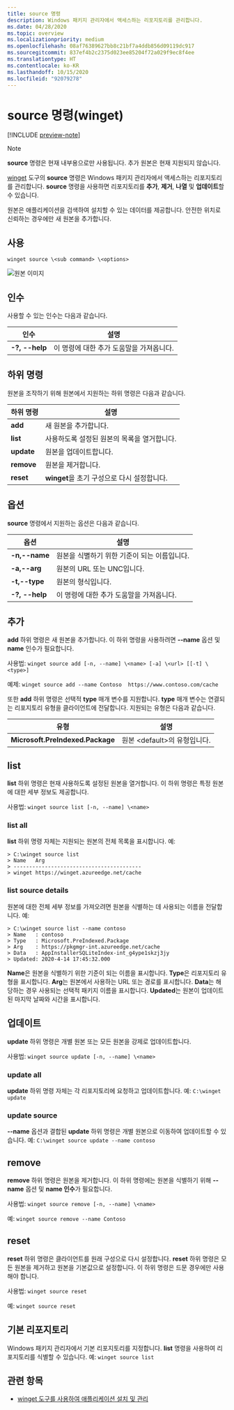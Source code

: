 ```yaml
---
title: source 명령
description: Windows 패키지 관리자에서 액세스하는 리포지토리를 관리합니다.
ms.date: 04/28/2020
ms.topic: overview
ms.localizationpriority: medium
ms.openlocfilehash: 08af76389627bb8c21bf7a4ddb856d09119dc917
ms.sourcegitcommit: 837ef4b2c2375d023ee85204f72a029f9ec8f4ee
ms.translationtype: HT
ms.contentlocale: ko-KR
ms.lasthandoff: 10/15/2020
ms.locfileid: "92079278"
---
```

# <a name="source-command-winget"></a>source 명령(winget)

[!INCLUDE [preview-note](../../includes/package-manager-preview.md)]

> [!NOTE]
> **source** 명령은 현재 내부용으로만 사용됩니다. 추가 원본은 현재 지원되지 않습니다.

[winget](index.md) 도구의 **source** 명령은 Windows 패키지 관리자에서 액세스하는 리포지토리를 관리합니다. **source** 명령을 사용하면 리포지토리를 **추가**, **제거**, **나열** 및 **업데이트**할 수 있습니다.

원본은 애플리케이션을 검색하여 설치할 수 있는 데이터를 제공합니다. 안전한 위치로 신뢰하는 경우에만 새 원본을 추가합니다.

## <a name="usage"></a>사용

`winget source \<sub command> \<options>`

![원본 이미지](images\source.png)

## <a name="arguments"></a>인수

사용할 수 있는 인수는 다음과 같습니다.

| 인수  | 설명 |
|--------------|-------------|
| **-?, --help** |  이 명령에 대한 추가 도움말을 가져옵니다. |

## <a name="sub-commands"></a>하위 명령

원본을 조작하기 위해 원본에서 지원하는 하위 명령은 다음과 같습니다.

| 하위 명령  | 설명 |
|--------------|-------------|
|  **add** |  새 원본을 추가합니다. |
|  **list** | 사용하도록 설정된 원본의 목록을 열거합니다. |
|  **update** | 원본을 업데이트합니다. |
|  **remove** | 원본을 제거합니다. |
|  **reset** | **winget**을 초기 구성으로 다시 설정합니다.  |

## <a name="options"></a>옵션

**source** 명령에서 지원하는 옵션은 다음과 같습니다.

| 옵션  | 설명 |
|--------------|-------------|
|  **-n,--name** | 원본을 식별하기 위한 기준이 되는 이름입니다. |
|  **-a,--arg** | 원본의 URL 또는 UNC입니다. |
|  **-t,--type** | 원본의 형식입니다. |
| **-?, --help** |  이 명령에 대한 추가 도움말을 가져옵니다. |

## <a name="add"></a>추가

**add** 하위 명령은 새 원본을 추가합니다. 이 하위 명령을 사용하려면 **--name** 옵션 및 **name** 인수가 필요합니다.

사용법: `winget source add [-n, --name] \<name> [-a] \<url> [[-t] \<type>]`

예제: `winget source add --name Contoso  https://www.contoso.com/cache`

또한 **add** 하위 명령은 선택적 **type** 매개 변수를 지원합니다. **type** 매개 변수는 연결되는 리포지토리 유형을 클라이언트에 전달합니다. 지원되는 유형은 다음과 같습니다.

| 유형  | 설명 |
|--------------|-------------|
| **Microsoft.PreIndexed.Package** | 원본 \<default>의 유형입니다. |

## <a name="list"></a>list

**list** 하위 명령은 현재 사용하도록 설정된 원본을 열거합니다. 이 하위 명령은 특정 원본에 대한 세부 정보도 제공합니다.

사용법: `winget source list [-n, --name] \<name>`

### <a name="list-all"></a>list all

**list** 하위 명령 자체는 지원되는 원본의 전체 목록을 표시합니다. 예:

```CMD
> C:\winget source list
> Name   Arg
> -----------------------------------------
> winget https://winget.azureedge.net/cache

```

### <a name="list-source-details"></a>list source details

원본에 대한 전체 세부 정보를 가져오려면 원본을 식별하는 데 사용되는 이름을 전달합니다. 예:

```CMD
> C:\winget source list --name contoso  
> Name   : contoso  
> Type   : Microsoft.PreIndexed.Package  
> Arg    : https://pkgmgr-int.azureedge.net/cache  
> Data   : AppInstallerSQLiteIndex-int_g4ype1skzj3jy  
> Updated: 2020-4-14 17:45:32.000
```

**Name**은 원본을 식별하기 위한 기준이 되는 이름을 표시합니다.
**Type**은 리포지토리 유형을 표시합니다.
**Arg**는 원본에서 사용하는 URL 또는 경로를 표시합니다.
**Data**는 해당하는 경우 사용되는 선택적 패키지 이름을 표시합니다.
**Updated**는 원본이 업데이트된 마지막 날짜와 시간을 표시합니다.

## <a name="update"></a>업데이트

**update** 하위 명령은 개별 원본 또는 모든 원본을 강제로 업데이트합니다.

사용법: `winget source update [-n, --name] \<name>`

### <a name="update-all"></a>update all

**update** 하위 명령 자체는 각 리포지토리에 요청하고 업데이트합니다. 예: `C:\winget update`

### <a name="update-source"></a>update source

**--name** 옵션과 결합된 **update** 하위 명령은 개별 원본으로 이동하여 업데이트할 수 있습니다. 예: `C:\winget source update --name contoso`

## <a name="remove"></a>remove

**remove** 하위 명령은 원본을 제거합니다. 이 하위 명령에는 원본을 식별하기 위해  **--name** 옵션 및 **name 인수**가 필요합니다.

사용법: `winget source remove [-n, --name] \<name>`

예: `winget source remove --name Contoso`

## <a name="reset"></a>reset

**reset** 하위 명령은 클라이언트를 원래 구성으로 다시 설정합니다. **reset** 하위 명령은 모든 원본을 제거하고 원본을 기본값으로 설정합니다. 이 하위 명령은 드문 경우에만 사용해야 합니다.

사용법: `winget source reset`

예: `winget source reset`

## <a name="default-repository"></a>기본 리포지토리

Windows 패키지 관리자에서 기본 리포지토리를 지정합니다. **list** 명령을 사용하여 리포지토리를 식별할 수 있습니다. 예: `winget source list`

## <a name="related-topics"></a>관련 항목

* [winget 도구를 사용하여 애플리케이션 설치 및 관리](index.md)
